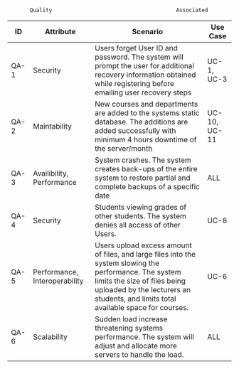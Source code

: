  
           Quality                                       Associated
 | ID | Attribute | Scenario | Use Case |
 |---|---|---|---|
 | QA-1 | Security | Users forget User ID and password. The system will prompt the user for additional recovery information obtained while registering before emailing user recovery steps | UC-1, UC-3 |
 | QA-2 | Maintability | New courses and departments are added to the systems static database. The additions are added successfully with minimum 4 hours downtime of the server/month | UC-10, UC-11 |
 | QA-3 | Availibility, Performance | System crashes. The system creates back-ups of the entire system to restore partial and complete backups of a specific date | ALL |
 | QA-4 | Security | Students viewing grades of other students. The system denies all access of other Users. | UC-8 |
 | QA-5 | Performance, Interoperability | Users upload excess amount of files, and large files into the system slowing the performance. The system limits the size of files being uploaded by the lecturers an students, and limits total available space for courses. | UC-6 |
 | QA-6 | Scalability | Sudden load increase threatening systems performance. The system will adjust and allocate more servers to handle the load. | ALL |

